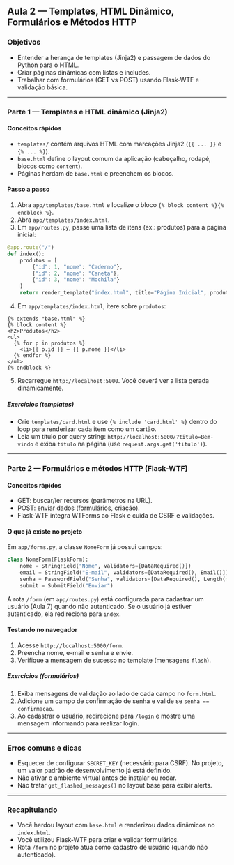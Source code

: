 ## Aula 2 — Templates, HTML Dinâmico, Formulários e Métodos HTTP

### Objetivos
- Entender a herança de templates (Jinja2) e passagem de dados do Python para o HTML.
- Criar páginas dinâmicas com listas e includes.
- Trabalhar com formulários (GET vs POST) usando Flask-WTF e validação básica.

---

### Parte 1 — Templates e HTML dinâmico (Jinja2)

#### Conceitos rápidos
- `templates/` contém arquivos HTML com marcações Jinja2 (`{{ ... }}` e `{% ... %}`).
- `base.html` define o layout comum da aplicação (cabeçalho, rodapé, blocos como `content`).
- Páginas herdam de `base.html` e preenchem os blocos.

#### Passo a passo
1. Abra `app/templates/base.html` e localize o bloco `{% block content %}{% endblock %}`.
2. Abra `app/templates/index.html`.
3. Em `app/routes.py`, passe uma lista de itens (ex.: produtos) para a página inicial:
```python
@app.route("/")
def index():
    produtos = [
        {"id": 1, "nome": "Caderno"},
        {"id": 2, "nome": "Caneta"},
        {"id": 3, "nome": "Mochila"}
    ]
    return render_template("index.html", title="Página Inicial", produtos=produtos)
```
4. Em `app/templates/index.html`, itere sobre `produtos`:
```jinja
{% extends "base.html" %}
{% block content %}
<h2>Produtos</h2>
<ul>
  {% for p in produtos %}
    <li>{{ p.id }} — {{ p.nome }}</li>
  {% endfor %}
</ul>
{% endblock %}
```
5. Recarregue `http://localhost:5000`. Você deverá ver a lista gerada dinamicamente.

##### Exercícios (templates)
- Crie `templates/card.html` e use `{% include 'card.html' %}` dentro do loop para renderizar cada item como um cartão.
- Leia um título por query string: `http://localhost:5000/?titulo=Bem-vindo` e exiba `titulo` na página (use `request.args.get('titulo')`).

---

### Parte 2 — Formulários e métodos HTTP (Flask-WTF)

#### Conceitos rápidos
- GET: buscar/ler recursos (parâmetros na URL).
- POST: enviar dados (formulários, criação).
- Flask-WTF integra WTForms ao Flask e cuida de CSRF e validações.

#### O que já existe no projeto
Em `app/forms.py`, a classe `NomeForm` já possui campos:
```python
class NomeForm(FlaskForm):
    nome = StringField("Nome", validators=[DataRequired()])
    email = StringField("E-mail", validators=[DataRequired(), Email()])
    senha = PasswordField("Senha", validators=[DataRequired(), Length(min=6)])
    submit = SubmitField("Enviar")
```
A rota `/form` (em `app/routes.py`) está configurada para cadastrar um usuário (Aula 7) quando não autenticado.
Se o usuário já estiver autenticado, ela redireciona para `index`.

#### Testando no navegador
1. Acesse `http://localhost:5000/form`.
2. Preencha nome, e-mail e senha e envie.
3. Verifique a mensagem de sucesso no template (mensagens `flash`).

##### Exercícios (formulários)
1. Exiba mensagens de validação ao lado de cada campo no `form.html`.
2. Adicione um campo de confirmação de senha e valide se `senha == confirmacao`.
3. Ao cadastrar o usuário, redirecione para `/login` e mostre uma mensagem informando para realizar login.

---

### Erros comuns e dicas
- Esquecer de configurar `SECRET_KEY` (necessário para CSRF). No projeto, um valor padrão de desenvolvimento já está definido.
- Não ativar o ambiente virtual antes de instalar ou rodar.
- Não tratar `get_flashed_messages()` no layout base para exibir alerts.

---

### Recapitulando
- Você herdou layout com `base.html` e renderizou dados dinâmicos no `index.html`.
- Você utilizou Flask-WTF para criar e validar formulários.
- Rota `/form` no projeto atua como cadastro de usuário (quando não autenticado).
